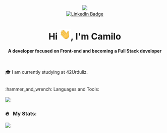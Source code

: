 <div id="header" align="center">
  <img src="https://media.giphy.com/media/M9gbBd9nbDrOTu1Mqx/giphy.gif" width="100"/>
</div>

<div align="center">
  <a href="https://www.linkedin.com/in/camilo-moncada-4b1823212/">
    <img src="https://img.shields.io/badge/LinkedIn-blue?style=for-the-badge&logo=linkedin&logoColor=white" alt="LinkedIn Badge"/>
  </a>
</div>

<h1 align="center">Hi <img width="35" src="https://github.com/1999AZZAR/1999AZZAR/blob/main/resources/img/waving.gif">, I'm Camilo </h1>
<h4 align="center">A developer focused on Front-end and becoming a Full Stack developer</h4>
</div>

<br>

🎓 I am currently studying at 42Urduliz.


<br>
:hammer_and_wrench: Languages and Tools:
<br>
<br>
<img src="https://skillicons.dev/icons?i=c,java,html,css,javascript,github,vscode,react">

### 🔥 &nbsp; My Stats:
<div>
  <a href=""> <img align="center" src="https://github-readme-stats.vercel.app/api/top-langs/?username=jcamil097&layout=compact&theme=blue-green"/> </a>
</div>
